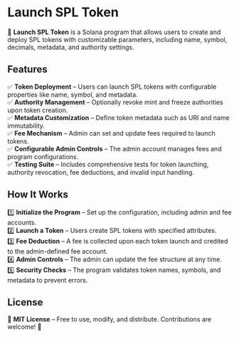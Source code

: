 # **Launch SPL Token**

🚀 **Launch SPL Token** is a Solana program that allows users to create and deploy SPL tokens with customizable parameters, including name, symbol, decimals, metadata, and authority settings.

## **Features**

✅ **Token Deployment** – Users can launch SPL tokens with configurable properties like name, symbol, and metadata.  
✅ **Authority Management** – Optionally revoke mint and freeze authorities upon token creation.  
✅ **Metadata Customization** – Define token metadata such as URI and name immutability.  
✅ **Fee Mechanism** – Admin can set and update fees required to launch tokens.  
✅ **Configurable Admin Controls** – The admin account manages fees and program configurations.  
✅ **Testing Suite** – Includes comprehensive tests for token launching, authority revocation, fee deductions, and invalid input handling.

## **How It Works**

1️⃣ **Initialize the Program** – Set up the configuration, including admin and fee accounts.  
2️⃣ **Launch a Token** – Users create SPL tokens with specified attributes.  
3️⃣ **Fee Deduction** – A fee is collected upon each token launch and credited to the admin-defined fee account.  
4️⃣ **Admin Controls** – The admin can update the fee structure at any time.  
5️⃣ **Security Checks** – The program validates token names, symbols, and metadata to prevent errors.

## **License**

📜 **MIT License** – Free to use, modify, and distribute. Contributions are welcome! 🚀
